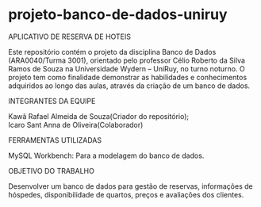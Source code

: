 # projeto-banco-de-dados-uniruy

APLICATIVO DE RESERVA DE HOTEIS

Este repositório contém o projeto da disciplina Banco de Dados (ARA0040/Turma 3001), orientado pelo professor Célio Roberto da Silva Ramos de Souza na Universidade Wydern – UniRuy, no turno noturno. O projeto tem como finalidade demonstrar as habilidades e conhecimentos adquiridos ao longo das aulas, através da criação de um banco de dados.

INTEGRANTES DA EQUIPE

Kawã Rafael Almeida de Souza(Criador do repositório);                                                                                                                                              
Icaro Sant Anna de Oliveira(Colaborador)

FERRAMENTAS UTILIZADAS

MySQL Workbench: Para a modelagem do banco de dados.

OBJETIVO DO TRABALHO

Desenvolver um banco de dados para gestão de reservas, informações de hóspedes, disponibilidade de quartos, preços e avaliações dos clientes. 
